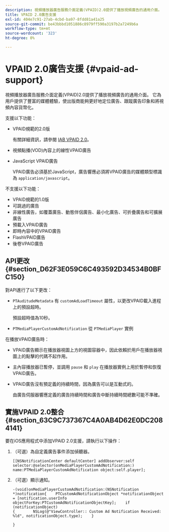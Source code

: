 ```yaml
---
description: 視頻播放器廣告服務介面定義(VPAID)2.0提供了播放視頻廣告的通用介面。 它為用戶提供了豐富的媒體體驗，使出版商能夠更好地定位廣告、跟蹤廣告印象和將視頻內容貨幣化。
title: VPAID 2.0廣告支援
exl-id: 404e7c91-27ab-4cbd-ba97-8fdd81a41a25
source-git-commit: be43bbbd1051886c8979ff590a3197b2a7249b6a
workflow-type: tm+mt
source-wordcount: '323'
ht-degree: 0%

---
```


# VPAID 2.0廣告支援 {#vpaid-ad-support}

視頻播放器廣告服務介面定義(VPAID)2.0提供了播放視頻廣告的通用介面。 它為用戶提供了豐富的媒體體驗，使出版商能夠更好地定位廣告、跟蹤廣告印象和將視頻內容貨幣化。

支援以下功能：

* VPAID規範的2.0版

   有關詳細資訊，請參閱 [IAB VPAID 2.0](https://www.iab.com/wp-content/uploads/2015/06/VPAID_2_0_Final_04-10-2012.pdf)。
* 視頻點播(VOD)內容上的線性VPAID廣告
* JavaScript VPAID廣告

   VPAID廣告必須基於JavaScript，廣告響應必須將VPAID廣告的媒體類型標識為 `application/javascript`。

不支援以下功能：

* VPAID規範的1.0版
* 可跳過的廣告
* 非線性廣告，如覆蓋廣告、動態伴侶廣告、最小化廣告、可折疊廣告和可擴展廣告
* 預載入VPAID廣告
* 即時內容中的VPAID廣告
* FlashVPAID廣告
* 後卷VPAID廣告

## API更改 {#section_D62F3E059C6C493592D34534B0BFC150}

對API進行了以下更改：

* `PTAuditudeMetadata` 有 `customAdLoadTimeout` 屬性，以更改VPAID載入進程上的預設超時。

   預設超時值為10秒。

* `PTMediaPlayerCustomAdNotification` 從 `PTMediaPlayer` 實例

<!--<a id="section_495700E1C5404A7B85307A4137C740C5"></a>-->

在播放VPAID廣告時：

* VPAID廣告顯示在播放器視圖上方的視圖容器中，因此依賴於用戶在播放器視圖上的點擊的代碼不起作用。
* 主內容播放器已暫停，並調用 `pause` 和 `play` 在播放器實例上用於暫停和恢復VPAID廣告。

* VPAID廣告沒有預定義的持續時間，因為廣告可以是互動式的。

   由廣告伺服器響應定義的廣告持續時間和廣告中斷持續時間總數可能不準確。

## 實施VPAID 2.0整合 {#section_63C9C737367C4A0AB4D62E0DC2084141}

要在iOS應用程式中添加VPAID 2.0支援，請執行以下操作：

1. （可選）為自定義廣告事件添加偵聽器。

   ```
   [[NSNotificationCenter defaultCenter] addObserver:self selector:@selector(onMediaPlayerCustomAdNotification:) name:PTMediaPlayerCustomAdNotification object:self.player];
   ```

1. （可選）顯示通知。

   ```
   -(void)onMediaPlayerCustomAdNotification:(NSNotification *)notification{    PTCustomAdNotificationObject *notificationObject = [notification.userInfo objectForKey:PTCustomAdNotificationObjectKey];    if (notificationObject)    
   {        NSLog(@"ViewController:: Custom Ad Notification Received: %ld", notificationObject.type);    } 
   
   }
   ```
